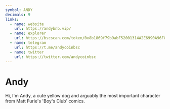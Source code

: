 ```yaml
---
symbol: ANDY
decimals: 9
links:
  - name: website
    url: https://andybnb.vip/
  - name: explorer
    url: https://bscscan.com/token/0x8b1869f79b9abF52001314A2E6990A96F039058D
  - name: telegram
    url: https://t.me/andycoinbsc
  - name: twitter
    url: https://twitter.com/andycoinbsc
---
```


# Andy

Hi, I'm Andy, a cute yellow dog and arguably the most important character from Matt Furie's 'Boy's Club' comics.
